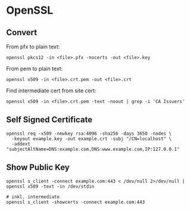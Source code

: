 # OpenSSL

## Convert

From pfx to plain text:

```shell
openssl pkcs12 -in <file>.pfx -nocerts -out <file>.key
```

From pem to plain text:

```shell
openssl x509 -in <file>.crt.pem -out <file>.crt   
```

Find intermediate cert from site cert:

```shell
openssl x509 -in <file>.crt.pem -text -noout | grep -i 'CA Issuers'
```

## Self Signed Certificate

```shell
openssl req -x509 -newkey rsa:4096 -sha256 -days 3650 -nodes \
  -keyout example.key -out example.crt -subj "/CN=localhost" \
  -addext "subjectAltName=DNS:example.com,DNS:www.example.com,IP:127.0.0.1"
```

## Show Public Key

```shell
openssl s_client -connect example.com:443 < /dev/null 2>/dev/null | openssl x509 -text -in /dev/stdin
```

```shell
# inkl. intermediate
openssl s_client -showcerts -connect example.com:443
```
